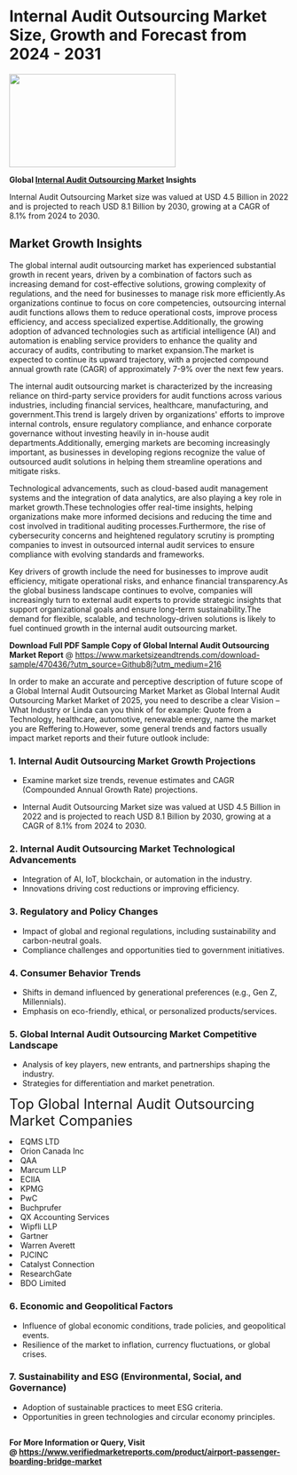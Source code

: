 <H1>Internal Audit Outsourcing Market Size, Growth and Forecast from 2024 - 2031</H1><img class="aligncenter size-medium wp-image-584254" src="https://thirdeyenews.in/wp-content/uploads/2024/09/Global-Market-Research-300x168.jpeg" alt="" width="300" height="168" /><p><strong>Global&nbsp;<a href="https://www.marketsizeandtrends.com/download-sample/470436/?utm_source=Github8j?utm_medium=216">Internal Audit Outsourcing Market</a> Insights</strong></p><p>Internal Audit Outsourcing Market size was valued at USD 4.5 Billion in 2022 and is projected to reach USD 8.1 Billion by 2030, growing at a CAGR of 8.1% from 2024 to 2030.</p><p><h2>Market Growth Insights</h2> <p>The global internal audit outsourcing market has experienced substantial growth in recent years, driven by a combination of factors such as increasing demand for cost-effective solutions, growing complexity of regulations, and the need for businesses to manage risk more efficiently.As organizations continue to focus on core competencies, outsourcing internal audit functions allows them to reduce operational costs, improve process efficiency, and access specialized expertise.Additionally, the growing adoption of advanced technologies such as artificial intelligence (AI) and automation is enabling service providers to enhance the quality and accuracy of audits, contributing to market expansion.The market is expected to continue its upward trajectory, with a projected compound annual growth rate (CAGR) of approximately 7-9% over the next few years.</p> <p>The internal audit outsourcing market is characterized by the increasing reliance on third-party service providers for audit functions across various industries, including financial services, healthcare, manufacturing, and government.This trend is largely driven by organizations' efforts to improve internal controls, ensure regulatory compliance, and enhance corporate governance without investing heavily in in-house audit departments.Additionally, emerging markets are becoming increasingly important, as businesses in developing regions recognize the value of outsourced audit solutions in helping them streamline operations and mitigate risks.</p> <p>Technological advancements, such as cloud-based audit management systems and the integration of data analytics, are also playing a key role in market growth.These technologies offer real-time insights, helping organizations make more informed decisions and reducing the time and cost involved in traditional auditing processes.Furthermore, the rise of cybersecurity concerns and heightened regulatory scrutiny is prompting companies to invest in outsourced internal audit services to ensure compliance with evolving standards and frameworks.</p> <p>Key drivers of growth include the need for businesses to improve audit efficiency, mitigate operational risks, and enhance financial transparency.As the global business landscape continues to evolve, companies will increasingly turn to external audit experts to provide strategic insights that support organizational goals and ensure long-term sustainability.The demand for flexible, scalable, and technology-driven solutions is likely to fuel continued growth in the internal audit outsourcing market.</p> <p><span class=""><strong>Download Full PDF Sample Copy of Global Internal Audit Outsourcing Market Report</strong> @ <a href="https://www.marketsizeandtrends.com/download-sample/470436/?utm_source=Github8j?utm_medium=216" target="_blank">https://www.marketsizeandtrends.com/download-sample/470436/?utm_source=Github8j?utm_medium=216</a></span></p><p>In order to make an accurate and perceptive description of future scope of a Global&nbsp;Internal Audit Outsourcing Market Market as Global&nbsp;Internal Audit Outsourcing Market Market of 2025, you need to describe a clear Vision &ndash; What Industry or Linda can you think of for example: Quote from a Technology, healthcare, automotive, renewable energy, name the market you are Reffering to.However, some general trends and factors usually impact market reports and their future outlook include:</p><h3>1.&nbsp;<strong>Internal Audit Outsourcing Market Growth Projections</strong></h3><ul><li>Examine market size trends, revenue estimates and CAGR (Compounded Annual Growth Rate) projections.</li><li><p>Internal Audit Outsourcing Market size was valued at USD 4.5 Billion in 2022 and is projected to reach USD 8.1 Billion by 2030, growing at a CAGR of 8.1% from 2024 to 2030.</p></li></ul><h3>2.&nbsp;<strong>Internal Audit Outsourcing Market Technological Advancements</strong></h3><ul><li>Integration of AI, IoT, blockchain, or automation in the industry.</li><li>Innovations driving cost reductions or improving efficiency.</li></ul><h3>3.&nbsp;<strong>Regulatory and Policy Changes</strong></h3><ul><li>Impact of global and regional regulations, including sustainability and carbon-neutral goals.</li><li>Compliance challenges and opportunities tied to government initiatives.</li></ul><h3>4.&nbsp;<strong>Consumer Behavior Trends</strong></h3><ul><li>Shifts in demand influenced by generational preferences (e.g., Gen Z, Millennials).</li><li>Emphasis on eco-friendly, ethical, or personalized products/services.</li></ul><h3>5.&nbsp;<strong>Global Internal Audit Outsourcing Market Competitive Landscape</strong></h3><ul><li>Analysis of key players, new entrants, and partnerships shaping the industry.</li><li>Strategies for differentiation and market penetration.</li></ul><p data-pm-slice="1 1 []"><span style="color: inherit; font-family: inherit; font-size: 25px;">Top Global Internal Audit Outsourcing Market Companies</span></p><div class="" data-test-id=""><p><li>EQMS LTD</li><li> Orion Canada Inc</li><li> QAA</li><li> Marcum LLP</li><li> ECIIA</li><li> KPMG</li><li> PwC</li><li> Buchprufer</li><li> QX Accounting Services</li><li> Wipfli LLP</li><li> Gartner</li><li> Warren Averett</li><li> PJCINC</li><li> Catalyst Connection</li><li> ResearchGate</li><li> BDO Limited</li></p></div><h3>6.&nbsp;<strong>Economic and Geopolitical Factors</strong></h3><ul><li>Influence of global economic conditions, trade policies, and geopolitical events.</li><li>Resilience of the market to inflation, currency fluctuations, or global crises.</li></ul><h3>7.&nbsp;<strong>Sustainability and ESG (Environmental, Social, and Governance)</strong></h3><ul><li>Adoption of sustainable practices to meet ESG criteria.</li><li>Opportunities in green technologies and circular economy principles.</li></ul><h2><strong style="font-size: 14px;">For More Information or Query, Visit @&nbsp;</strong><a style="background-color: #ffffff; font-size: 14px;" href="https://www.marketsizeandtrends.com/report/internal-audit-outsourcing-market/" target="_blank">https://www.verifiedmarketreports.com/product/airport-passenger-boarding-bridge-market</a></h2>